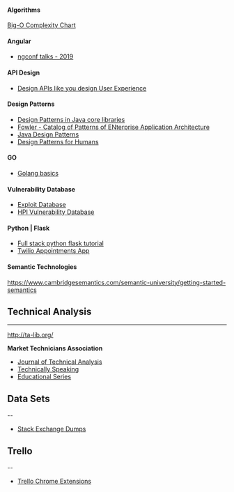 #### Algorithms
[Big-O Complexity Chart](http://bigocheatsheet.com/)

#### Angular
- [ngconf talks - 2019](https://nitayneeman.com/posts/all-talks-from-ng-conf-2019/)

#### API Design
- [Design APIs like you design User Experience](https://medium.com/better-practices/design-apis-like-you-design-user-experience-a7adeb2ee90f)

#### Design Patterns
- [Design Patterns in Java core libraries](http://stackoverflow.com/questions/1673841/examples-of-gof-design-patterns-in-javas-core-libraries)
- [Fowler - Catalog of Patterns of ENterprise Application Architecture](http://martinfowler.com/eaaCatalog/index.html)
- [Java Design Patterns](http://java-design-patterns.com/)
- [Design Patterns for Humans](https://github.com/kamranahmedse/design-patterns-for-humans)

#### GO
- [Golang basics](https://yourbasic.org/golang/)

#### Vulnerability Database
- [Exploit Database](https://www.exploit-db.com/)
- [HPI Vulnerability Database](https://hpi-vdb.de/vulndb/)

#### Python | Flask
* [Full stack python flask tutorial](http://www.fullstackpython.com/flask.html)
* [Twilio Appointments App](https://www.twilio.com/docs/tutorials/walkthrough/appointment-reminders/python/flask#0)

#### Semantic Technologies
https://www.cambridgesemantics.com/semantic-university/getting-started-semantics

## Technical Analysis
---
http://ta-lib.org/

**Market Technicians Association**

* [Journal of Technical Analysis](https://www.mta.org/development/journal-of-technical-analysis/)
* [Technically Speaking](https://www.mta.org/development/technically-speaking)
* [Educational Series](https://www.mta.org/development/educational-web-series/)

## Data Sets
--
* [Stack Exchange Dumps](https://archive.org/download/stackexchange)


## Trello
--
* [Trello Chrome Extensions](http://blog.trello.com/big-list-of-trello-chrome-extensions?utm_source=email&utm_medium=newsletter&utm_campaign=March2017_newsletter2)
